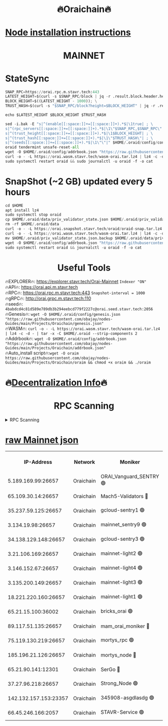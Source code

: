 <h1 align="center"> 🔥Oraichain🔥</h1>

[Node installation instructions](https://github.com/obajay/nodes-Guides/tree/main/Projects/Oraichain)
=
<h1 align="center"> MAINNET</h1>

# StateSync
```python
SNAP_RPC=https://orai.rpc.m.stavr.tech:443
LATEST_HEIGHT=$(curl -s $SNAP_RPC/block | jq -r .result.block.header.height); \
BLOCK_HEIGHT=$((LATEST_HEIGHT - 1000)); \
TRUST_HASH=$(curl -s "$SNAP_RPC/block?height=$BLOCK_HEIGHT" | jq -r .result.block_id.hash)

echo $LATEST_HEIGHT $BLOCK_HEIGHT $TRUST_HASH

sed -i.bak -E "s|^(enable[[:space:]]+=[[:space:]]+).*$|\1true| ; \
s|^(rpc_servers[[:space:]]+=[[:space:]]+).*$|\1\"$SNAP_RPC,$SNAP_RPC\"| ; \
s|^(trust_height[[:space:]]+=[[:space:]]+).*$|\1$BLOCK_HEIGHT| ; \
s|^(trust_hash[[:space:]]+=[[:space:]]+).*$|\1\"$TRUST_HASH\"| ; \
s|^(seeds[[:space:]]+=[[:space:]]+).*$|\1\"\"|" $HOME/.oraid/config/config.toml
oraid tendermint unsafe-reset-all
wget -O $HOME/.oraid/config/addrbook.json "https://raw.githubusercontent.com/obajay/nodes-Guides/main/Projects/Oraichain/addrbook.json"
curl -o - -L https://orai.wasm.stavr.tech/wasm-orai.tar.lz4 | lz4 -c -d - | tar -x -C $HOME/.oraid --strip-components 2
sudo systemctl restart oraid && sudo journalctl -u oraid -f -o cat
```
# SnapShot (~2 GB) updated every 5 hours
```python
cd $HOME
apt install lz4
sudo systemctl stop oraid
cp $HOME/.oraid/data/priv_validator_state.json $HOME/.oraid/priv_validator_state.json.backup
rm -rf $HOME/.oraid/data
curl -o - -L https://orai.snapshot.stavr.tech/oraid/oraid-snap.tar.lz4 | lz4 -c -d - | tar -x -C $HOME/.oraid --strip-components 2
curl -o - -L https://orai.wasm.stavr.tech/wasm-orai.tar.lz4 | lz4 -c -d - | tar -x -C $HOME/.oraid --strip-components 2
mv $HOME/.oraid/priv_validator_state.json.backup $HOME/.oraid/data/priv_validator_state.json
wget -O $HOME/.oraid/config/addrbook.json "https://raw.githubusercontent.com/obajay/nodes-Guides/main/Projects/Oraichain/addrbook.json"
sudo systemctl restart oraid && journalctl -u oraid -f -o cat
```

 <h1 align="center"> Useful Tools</h1>

🔥EXPLORER🔥:     https://explorer.stavr.tech/Orai-Mainnet        `Indexer "ON"` \
🔥API🔥:          https://orai.api.m.stavr.tech \
🔥RPC🔥:          https://orai.rpc.m.stavr.tech:443              `Snapshot-interval = 1000` \
🔥gRPC🔥:         http://orai.grpc.m.stavr.tech:110 \
🔥seed🔥:      `4babdcd4c81d589e789db3b294eebcd779f2227c@orai.seed.stavr.tech:2056` \
🔥Genesis🔥:   `wget -O $HOME/.oraid/config/genesis.json "https://raw.githubusercontent.com/obajay/nodes-Guides/main/Projects/Oraichain/genesis.json"` \
🔥WASM🔥:      `curl -o - -L https://orai.wasm.stavr.tech/wasm-orai.tar.lz4 | lz4 -c -d - | tar -x -C $HOME/.oraid --strip-components 2` \
🔥Addrbook🔥:  `wget -O $HOME/.oraid/config/addrbook.json "https://raw.githubusercontent.com/obajay/nodes-Guides/main/Projects/Oraichain/addrbook.json"` \
🔥Auto_install script🔥:`wget -O oraim https://raw.githubusercontent.com/obajay/nodes-Guides/main/Projects/Oraichain/oraim && chmod +x oraim && ./oraim`

🔥[Decentralization Info](https://github.com/obajay/StateSync-snapshots/tree/main/Projects/Oraichain/Decentralization)🔥
=
<h1 align="center"> RPC Scanning</h1>

<details>
<summary>RPC Scanning</summary>

<h2 align="center"> We scan nodes in real time every 4 hours. And we provide the final result of RPC endpoints.
We cannot influence the operation of these nodes in any way. </h2>


```python
If Voting Power is higher than 0 --> then the Node is a validator of the network and may be subject to attack and be a potential threat to the chain.
```
```python
We marked such validators with a red symbol
```

</details>

[raw Mainnet json](https://rpc-check.oraim.stavr.tech/oraim/rpc-oraim-result.json)
=


<table><tr><th>IP-Address</th><th>Network</th><th>Moniker</th><th>Latest Block Height</th><th>Earliest Block Height</th><th>Catching Up</th><th>Tx Index</th><th>Voting Power</th><th>Scan Time</th></tr><tr><td>5.189.169.99:26657</td><td>Oraichain</td><td>ORAI_Vanguard_SENTRY 🟢</td><td>16165763</td><td>0</td><td>False</td><td>on</td><td>0</td><td>2024-03-11T21:49:37.158443786UTC</td></tr><tr><td>65.109.30.14:26657</td><td>Oraichain</td><td>Mach5-Validators 🔴</td><td>16165773</td><td>0</td><td>False</td><td>off</td><td>644</td><td>2024-03-11T21:50:36.669684688UTC</td></tr><tr><td>35.237.59.125:26657</td><td>Oraichain</td><td>gcloud-sentry1 🟢</td><td>16165763</td><td>1</td><td>False</td><td>on</td><td>0</td><td>2024-03-11T21:49:34.355830444UTC</td></tr><tr><td>3.134.19.98:26657</td><td>Oraichain</td><td>mainnet_sentry9 🟢</td><td>16165769</td><td>1</td><td>False</td><td>on</td><td>0</td><td>2024-03-11T21:50:09.591603909UTC</td></tr><tr><td>34.138.129.148:26657</td><td>Oraichain</td><td>gcloud-sentry3 🟢</td><td>16165771</td><td>1</td><td>False</td><td>on</td><td>0</td><td>2024-03-11T21:50:24.507585028UTC</td></tr><tr><td>3.21.106.169:26657</td><td>Oraichain</td><td>mainnet-light2 🟢</td><td>16165767</td><td>15275144</td><td>False</td><td>on</td><td>0</td><td>2024-03-11T21:50:00.517600184UTC</td></tr><tr><td>3.146.152.67:26657</td><td>Oraichain</td><td>mainnet-light4 🟢</td><td>16165769</td><td>15275144</td><td>False</td><td>on</td><td>0</td><td>2024-03-11T21:50:12.364430992UTC</td></tr><tr><td>3.135.200.149:26657</td><td>Oraichain</td><td>mainnet-light3 🟢</td><td>16165770</td><td>15275144</td><td>False</td><td>on</td><td>0</td><td>2024-03-11T21:50:17.072088659UTC</td></tr><tr><td>18.221.220.160:26657</td><td>Oraichain</td><td>mainnet-light1 🟢</td><td>16165771</td><td>15643601</td><td>False</td><td>on</td><td>0</td><td>2024-03-11T21:50:21.781020146UTC</td></tr><tr><td>65.21.15.100:36002</td><td>Oraichain</td><td>bricks_orai 🟢</td><td>16165774</td><td>15848470</td><td>False</td><td>on</td><td>0</td><td>2024-03-11T21:50:41.201310099UTC</td></tr><tr><td>89.117.51.135:26657</td><td>Oraichain</td><td>mam_orai_moniker 🔴</td><td>16165763</td><td>15951001</td><td>False</td><td>on</td><td>5</td><td>2024-03-11T21:49:34.688089947UTC</td></tr><tr><td>75.119.130.219:26657</td><td>Oraichain</td><td>mortys_rpc 🟢</td><td>16165773</td><td>15960001</td><td>False</td><td>on</td><td>0</td><td>2024-03-11T21:50:31.975615077UTC</td></tr><tr><td>185.196.21.126:26657</td><td>Oraichain</td><td>mortys_node 🔴</td><td>16165763</td><td>16058801</td><td>False</td><td>on</td><td>168391</td><td>2024-03-11T21:49:37.446668592UTC</td></tr><tr><td>65.21.90.141:12301</td><td>Oraichain</td><td>SerGo 🔴</td><td>16165772</td><td>16065772</td><td>False</td><td>off</td><td>1</td><td>2024-03-11T21:50:28.994292026UTC</td></tr><tr><td>37.27.96.218:26657</td><td>Oraichain</td><td>Strong_Node 🟢</td><td>16165775</td><td>16086201</td><td>False</td><td>on</td><td>0</td><td>2024-03-11T21:50:45.636338650UTC</td></tr><tr><td>142.132.157.153:23357</td><td>Oraichain</td><td>345908-asgdlasdg 🟢</td><td>16165769</td><td>16103383</td><td>False</td><td>on</td><td>0</td><td>2024-03-11T21:50:08.927143461UTC</td></tr><tr><td>66.45.246.166:2057</td><td>Oraichain</td><td>STAVR-Service 🟢</td><td>16165773</td><td>16163201</td><td>False</td><td>on</td><td>0</td><td>2024-03-11T21:50:31.650385813UTC</td></tr></table>
